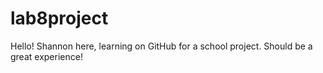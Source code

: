 # lab8project
Hello! Shannon here, learning on GitHub for a school project. 
Should be a great experience! 

